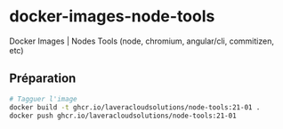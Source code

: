 # docker-images-node-tools

Docker Images | Nodes Tools (node, chromium, angular/cli, commitizen, etc)

## Préparation

```bash
# Tagguer l'image
docker build -t ghcr.io/laveracloudsolutions/node-tools:21-01 .
docker push ghcr.io/laveracloudsolutions/node-tools:21-01
```
